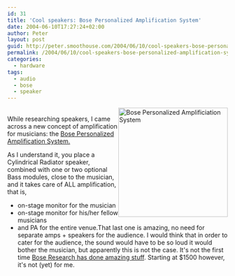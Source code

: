 ```yaml
---
id: 31
title: 'Cool speakers: Bose Personalized Amplification System'
date: 2004-06-10T17:27:24+02:00
author: Peter
layout: post
guid: http://peter.smoothouse.com/2004/06/10/cool-speakers-bose-personalized-amplification-system/
permalink: /2004/06/10/cool-speakers-bose-personalized-amplification-system/
categories:
  - hardware
tags:
  - audio
  - bose
  - speaker
---
```

[<img style="float: right; width: 250px;" src="http://www.bose.com/images/musicians/products/p_l1double_l_b.jpg" border="0" alt="Bose Personalized Amplificiation System" />](http://www.bose.com/musicians/)  
While researching speakers, I came across a new concept of amplification for musicians: the [Bose Personalized Amplification System.](http://www.bose.com/musicians/)

As I understand it, you place a Cylindrical Radiator speaker, combined with one or two optional Bass modules, close to the musician, and it takes care of ALL amplification, that is,

  * on-stage monitor for the musician
  * on-stage monitor for his/her fellow musicians
  * and PA for the entire venue.That last one is amazing, no need for separate amps + speakers for the audience. I would think that in order to cater for the audience, the sound would have to be so loud it would bother the musician, but apparently this is not the case. It's not the first time [Bose Research has done amazing stuff](http://www.bose.com/controller?event=VIEW_STATIC_PAGE_EVENT&url=/about/milestones/index.jsp). 
    Starting at $1500 however, it's not (yet) for me.</li>